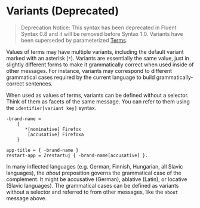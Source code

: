 # Variants (Deprecated)

> Deprecation Notice: This syntax has been deprecated in Fluent Syntax 0.8
and it will be removed before Syntax 1.0. Variants have been superseded by
parameterized [Terms](terms.html).

Values of terms may have multiple variants, including the default variant
marked with an asterisk (`*`). Variants are essentially the same value, just
in slightly different forms to make it grammatically correct when used inside
of other messages. For instance, variants may correspond to different
grammatical cases required by the current language to build
grammatically-correct sentences.

When used as values of terms, variants can be defined without a selector.
Think of them as facets of the same message. You can refer to them using the
`identifier[variant key]` syntax.

```
-brand-name =
    {
       *[nominative] Firefox
        [accusative] Firefoxa
    }

app-title = { -brand-name }
restart-app = Zrestartuj { -brand-name[accusative] }.
```

In many inflected languages (e.g. German, Finnish, Hungarian, all Slavic
languages), the *about* preposition governs the grammatical case of the
complement. It might be accusative (German), ablative (Latin), or locative
(Slavic languages). The grammatical cases can be defined as variants without
a selector and referred to from other messages, like the `about` message
above.
